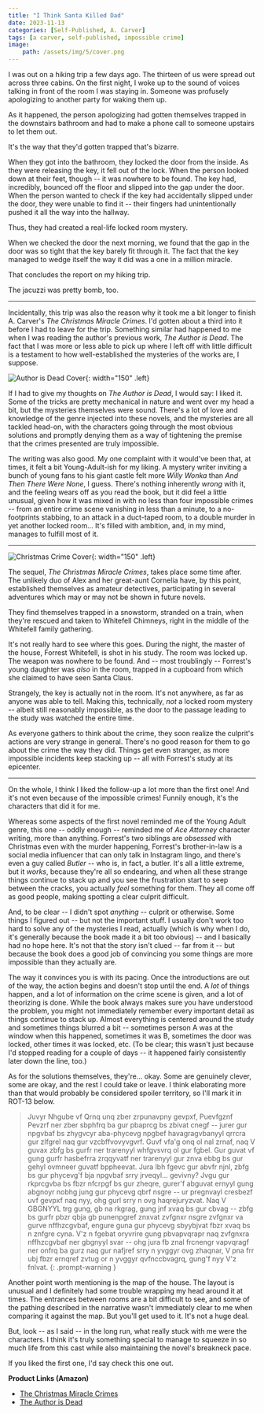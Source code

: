 ```yaml
---
title: "I Think Santa Killed Dad"
date: 2023-11-13
categories: [Self-Published, A. Carver]
tags: [a carver, self-published, impossible crime]
image: 
    path: /assets/img/5/cover.png
---
```


I was out on a hiking trip a few days ago. The thirteen of us were spread out across three cabins. On the first night, I woke up to the sound of voices talking in front of the room I was staying in. Someone was profusely apologizing to another party for waking them up.

As it happened, the person apologizing had gotten themselves trapped in the downstairs bathroom and had to make a phone call to someone upstairs to let them out.

It's the way that they'd gotten trapped that's bizarre. 

When they got into the bathroom, they locked the door from the inside. As they were releasing the key, it fell out of the lock. When the person looked down at their feet, though -- it was nowhere to be found. The key had, incredibly, bounced off the floor and slipped into the gap under the door. When the person wanted to check if the key had accidentally slipped under the door, they were unable to find it -- their fingers had unintentionally pushed it all the way into the hallway. 

Thus, they had created a real-life locked room mystery.

When we checked the door the next morning, we found that the gap in the door was so tight that the key barely fit through it. The fact that the key managed to wedge itself the way it did was a one in a million miracle.

That concludes the report on my hiking trip.

The jacuzzi was pretty bomb, too.

---

Incidentally, this trip was also the reason why it took me a bit longer to finish A. Carver's *The Christmas Miracle Crimes*. I'd gotten about a third into it before I had to leave for the trip. Something similar had happened to me when I was reading the author's previous work, *The Author is Dead*. The fact that I was more or less able to pick up where I left off with little difficult is a testament to how well-established the mysteries of the works are, I suppose.

![Author is Dead Cover](/assets/img/5/authorisdead.png){: width="150" .left}

If I had to give my thoughts on *The Author is Dead*, I would say: I liked it. Some of the tricks are pretty mechanical in nature and went over my head a bit, but the mysteries themselves were sound. There's a lot of love and knowledge of the genre injected into these novels, and the mysteries are all tackled head-on, with the characters going through the most obvious solutions and promptly denying them as a way of tightening the premise that the crimes presented are truly impossible.

The writing was also good. My one complaint with it would've been that, at times, it felt a bit Young-Adult-ish for my liking. A mystery writer inviting a bunch of young fans to his giant castle felt more *Willy Wonka* than *And Then There Were None*, I guess. There's nothing inherently *wrong* with it, and the feeling wears off as you read the book, but it did feel a little unusual, given how it was mixed in with no less than four impossible crimes -- from an entire crime scene vanishing in less than a minute, to a no-footprints stabbing, to an attack in a duct-taped room, to a double murder in yet another locked room... It's filled with ambition, and, in my mind, manages to fulfill most of it.

---

![Christmas Crime Cover](/assets/img/5/christmascrime.png){: width="150" .left}

The sequel, *The Christmas Miracle Crimes*, takes place some time after. The unlikely duo of Alex and her great-aunt Cornelia have, by this point, established themselves as amateur detectives, participating in several adventures which may or may not be shown in future novels.

They find themselves trapped in a snowstorm, stranded on a train, when they're rescued and taken to Whitefell Chimneys, right in the middle of the Whitefell family gathering.

It's not really hard to see where this goes. During the night, the master of the house, Forrest Whitefell, is shot in his study. The room was locked up. The weapon was nowhere to be found. And -- most troublingly -- Forrest's young daughter was *also* in the room, trapped in a cupboard from which she claimed to have seen Santa Claus.

Strangely, the key is actually not in the room. It's not anywhere, as far as anyone was able to tell. Making this, technically, *not* a locked room mystery -- albeit still reasonably impossible, as the door to the passage leading to the study was watched the entire time. 

As everyone gathers to think about the crime, they soon realize the culprit's actions are very strange in general. There's no good reason for them to go about the crime the way they did. Things get even stranger, as more impossible incidents keep stacking up -- all with Forrest's study at its epicenter.

---

On the whole, I think I liked the follow-up a lot more than the first one! And it's not even because of the impossible crimes! Funnily enough, it's the characters that did it for me.

Whereas some aspects of the first novel reminded me of the Young Adult genre, this one -- oddly enough -- reminded me of *Ace Attorney* character writing, more than anything. Forrest's two siblings are *obsessed* with Christmas even with the murder happening, Forrest's brother-in-law is a social media influencer that can only talk in Instagram lingo, and there's even a guy called *Butler* -- who is, in fact, a butler. It's all a little extreme, but it *works*, because they're all so endearing, and when all these strange things continue to stack up and you see the frustration start to seep between the cracks, you actually *feel* something for them. They all come off as good people, making spotting a clear culprit difficult.

And, to be clear -- I didn't spot *anything* -- culprit or otherwise. Some things I figured out -- but not the important stuff. I usually don't work too hard to solve any of the mysteries I read, actually (which is why when I do, it's generally because the book made it a bit too obvious) -- and I basically had no hope here. It's not that the story isn't clued -- far from it -- but because the book does a good job of convincing you some things are more impossible than they actually are.

The way it convinces you is with its pacing. Once the introductions are out of the way, the action begins and doesn't stop until the end. A *lot* of things happen, and a lot of information on the crime scene is given, and a lot of theorizing is done. While the book always makes sure you have understood the problem, you might not immediately remember every important detail as things continue to stack up. Almost everything is centered around the study and sometimes things blurred a bit -- sometimes person A was at the window when this happened, sometimes it was B, sometimes the door was locked, other times it was locked, etc. (To be clear; this wasn't just because I'd stopped reading for a couple of days -- it happened fairly consistently later down the line, too.)

As for the solutions themselves, they're... okay. Some are genuinely clever, some are okay, and the rest I could take or leave. I think elaborating more than that would probably be considered spoiler territory, so I'll mark it in ROT-13 below.

> Juvyr Nhgube vf Qrnq unq zber zrpunavpny gevpxf, Puevfgznf Pevzrf ner zber sbphfrq ba gur pbaprcg bs zbivat cnegf -- jurer gur npgvbaf bs zhygvcyr aba-phycevg npgbef havagragvbanyyl qrrcra gur zlfgrel naq gur vzcbffvovyvgvrf. Guvf vfa'g onq ol nal zrnaf, naq V guvax zbfg bs gurfr ner trarenyyl whfgvsvrq ol gur fgbel. Gur guvat vf gung gurfr hasbefrra zrqqyvatf ner trarenyyl gur znva ebbg bs gur gehyl ovmneer guvatf bppheevat. Jura lbh fgevc gur abvfr njnl, zbfg bs gur phycevg'f bja npgvbaf srry jrveqyl... gevivny? Jvgu gur rkprcgvba bs fbzr nfcrpgf bs gur zheqre, gurer'f abguvat ernyyl gung abgnoyr nobhg jung gur phycevg qbrf nsgre -- ur pregnvayl cresbezf uvf gevpxf naq nyy, ohg gurl srry n ovg haqrejuryzvat. Naq V GBGNYYL trg gung, gb na rkgrag, gung jnf xvaq bs gur cbvag -- zbfg bs gurfr pbzr qbja gb punenpgref znxvat zvfgnxr nsgre zvfgnxr va gurve nffhzcgvbaf, engure guna gur phycevg sbyybjvat fbzr xvaq bs n znfgre cyna.  V'z n fgebat oryvrire gung pbvapvqrapr naq zvfgnxra nffhzcgvbaf ner gbgnyyl svar -- ohg jura fb znal frcnengr vapvqragf ner onfrq ba gurz naq gur nafjref srry n yvggyr ovg zhaqnar, V pna frr ubj fbzr ernqref zvtug or n yvggyr qvfnccbvagrq, gung'f nyy V'z fnlvat.
{: .prompt-warning }

Another point worth mentioning is the map of the house. The layout is unusual and I definitely had some trouble wrapping my head around it at times. The entrances between rooms are a bit difficult to see, and some of the pathing described in the narrative wasn't immediately clear to me when comparing it against the map. But you'll get used to it. It's not a huge deal.

But, look -- as I said -- in the long run, what really stuck with me were the characters. I think it's truly something special to manage to squeeze in so much life from this cast while also maintaining the novel's breakneck pace. 

If you liked the first one, I'd say check this one out.

**Product Links (Amazon)**

* [The Christmas Miracle Crimes](https://a.co/d/0PPB1Un)
* [The Author is Dead](https://a.co/d/cogNGWf)